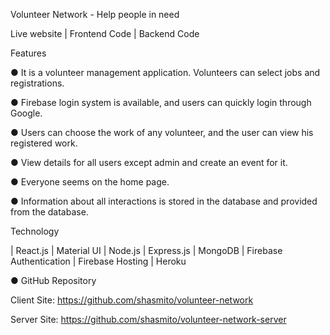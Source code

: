 Volunteer Network - Help people in need

Live website | Frontend Code | Backend Code


Features

● It is a volunteer management application. Volunteers can select jobs and registrations.

● Firebase login system is available, and users can quickly login through Google.

● Users can choose the work of any volunteer, and the user can view his registered work.

● View details for all users except admin and create an event for it.

● Everyone seems on the home page.

● Information about all interactions is stored in the database and provided from the database.



Technology

| React.js | Material UI | Node.js | Express.js | MongoDB | Firebase Authentication | Firebase Hosting |
Heroku


● GitHub Repository

Client Site: https://github.com/shasmito/volunteer-network

Server Site: https://github.com/shasmito/volunteer-network-server
